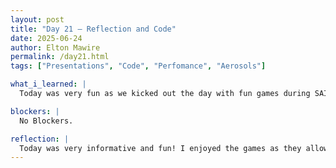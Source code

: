```yaml
---
layout: post
title: "Day 21 – Reflection and Code"
date: 2025-06-24
author: Elton Mawire
permalink: /day21.html
tags: ["Presentations", "Code", "Perfomance", "Aerosols"]

what_i_learned: |
  Today was very fun as we kicked out the day with fun games during SAIRI Cohort Connect. My team- team 1- lost the taboo game, but we came around to win the second one- Jenga. Taboo was new to me and I still enjoyed it the most! After the games, we learnt about creating and updating an overleaf site using the same format that we used in our github website. Our lunch was at a buffet with our fuculty and graduate mentors and we were celebrating the birthday of one of our mentors. We had great food and discussions ranging from our diverse cultural experiences to academia. The day was concluded by a focus on digging into literature for AI and ML and writing summaries of those while discussing differences between an ML model and Algorithm.

blockers: |
  No Blockers.

reflection: |
  Today was very informative and fun! I enjoyed the games as they allowed us to be ourselves while learning about each other. The lunc we had was great too. I learnt a lot about Asian culture from our faculty mentor including the most efficient ways of using chop sticks. The day started with a lot of fun and continued like that even during our dicussions on ML models and algorithms as we tried to dig through the internet to find the differences. The task was to put it in our own words, and I think that helped me learn better since I had to understand the concepts first. Overall, it was a day filled with success!
---
```


